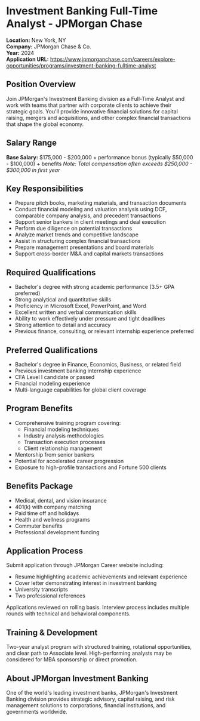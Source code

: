 # Investment Banking Full-Time Analyst - JPMorgan Chase
**Location:** New York, NY  
**Company:** JPMorgan Chase & Co.  
**Year:** 2024  
**Application URL:** https://www.jpmorganchase.com/careers/explore-opportunities/programs/investment-banking-fulltime-analyst

## Position Overview
Join JPMorgan's Investment Banking division as a Full-Time Analyst and work with teams that partner with corporate clients to achieve their strategic goals. You'll provide innovative financial solutions for capital raising, mergers and acquisitions, and other complex financial transactions that shape the global economy.

## Salary Range
**Base Salary:** $175,000 - $200,000 + performance bonus (typically $50,000 - $100,000) + benefits
*Note: Total compensation often exceeds $250,000 - $300,000 in first year*

## Key Responsibilities
- Prepare pitch books, marketing materials, and transaction documents
- Conduct financial modeling and valuation analysis using DCF, comparable company analysis, and precedent transactions
- Support senior bankers in client meetings and deal execution
- Perform due diligence on potential transactions
- Analyze market trends and competitive landscape
- Assist in structuring complex financial transactions
- Prepare management presentations and board materials
- Support cross-border M&A and capital markets transactions

## Required Qualifications
- Bachelor's degree with strong academic performance (3.5+ GPA preferred)
- Strong analytical and quantitative skills
- Proficiency in Microsoft Excel, PowerPoint, and Word
- Excellent written and verbal communication skills
- Ability to work effectively under pressure and tight deadlines
- Strong attention to detail and accuracy
- Previous finance, consulting, or relevant internship experience preferred

## Preferred Qualifications
- Bachelor's degree in Finance, Economics, Business, or related field
- Previous investment banking internship experience
- CFA Level I candidate or passed
- Financial modeling experience
- Multi-language capabilities for global client coverage

## Program Benefits
- Comprehensive training program covering:
  - Financial modeling techniques
  - Industry analysis methodologies
  - Transaction execution processes
  - Client relationship management
- Mentorship from senior bankers
- Potential for accelerated career progression
- Exposure to high-profile transactions and Fortune 500 clients

## Benefits Package
- Medical, dental, and vision insurance
- 401(k) with company matching
- Paid time off and holidays
- Health and wellness programs
- Commuter benefits
- Professional development funding

## Application Process
Submit application through JPMorgan Career website including:
- Resume highlighting academic achievements and relevant experience
- Cover letter demonstrating interest in investment banking
- University transcripts
- Two professional references

Applications reviewed on rolling basis. Interview process includes multiple rounds with technical and behavioral components.

## Training & Development
Two-year analyst program with structured training, rotational opportunities, and clear path to Associate level. High-performing analysts may be considered for MBA sponsorship or direct promotion.

## About JPMorgan Investment Banking
One of the world's leading investment banks, JPMorgan's Investment Banking division provides strategic advisory, capital raising, and risk management solutions to corporations, financial institutions, and governments worldwide.